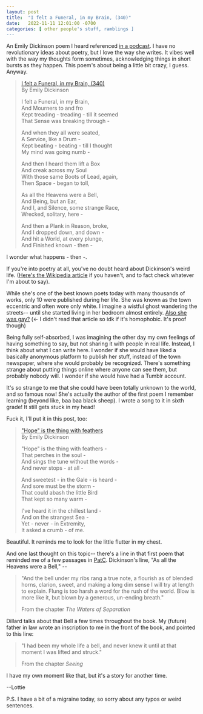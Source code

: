 ```yaml
---
layout: post
title:  "I felt a Funeral, in my Brain, (340)"
date:   2022-11-11 12:01:00 -0700
categories: [ other people's stuff, ramblings ]
---
```


An Emily Dickinson poem I heard referenced [in a podcast](https://www.wnycstudios.org/podcasts/dear-hank-john). I have no revolutionary ideas about poetry, but I love the way she writes. It vibes well with the way my thoughts form sometimes, acknowledging things in short bursts as they happen. This poem's about being a little bit crazy, I guess. Anyway.

>[I felt a Funeral, in my Brain, (340)](https://www.poetryfoundation.org/poems/45706/i-felt-a-funeral-in-my-brain-340)  
>By Emily Dickinson
>
>I felt a Funeral, in my Brain,  
>And Mourners to and fro  
>Kept treading - treading - till it seemed  
>That Sense was breaking through -  
>
>And when they all were seated,  
>A Service, like a Drum -  
>Kept beating - beating - till I thought  
>My mind was going numb -  
>
>And then I heard them lift a Box  
>And creak across my Soul  
>With those same Boots of Lead, again,  
>Then Space - began to toll,  
>
>As all the Heavens were a Bell,  
>And Being, but an Ear,  
>And I, and Silence, some strange Race,  
>Wrecked, solitary, here -  
>
>And then a Plank in Reason, broke,  
>And I dropped down, and down -  
>And hit a World, at every plunge,  
>And Finished known - then - 

I wonder what happens - then -.

If you're into poetry at all, you've no doubt heard about Dickinson's weird life. ([Here's the Wikipedia article](https://en.wikipedia.org/wiki/Emily_Dickinson) if you haven't, and to fact check whatever I'm about to say).

While she's one of the best known poets today with many thousands of works, only 10 were published during her life. She was known as the town eccentric and often wore only white. I imagine a wistful ghost wandering the streets-- until she started living in her bedroom almost entirely. [Also she was gay?](http://libres.uncg.edu/ir/uncg/listing.aspx?id=28132) (<- I didn't read that article so idk if it's homophobic. It's proof though)

Being fully self-absorbed, I was imagining the other day my own feelings of having something to say, but not sharing it with people in real life. Instead, I think about what I can write here. I wonder if she would have liked a basically anonymous platform to publish her stuff, instead of the town newspaper, where she would probably be recognized. There's something strange about putting things online where anyone can see them, but probably nobody will. I wonder if she would have had a Tumblr account.

It's so strange to me that she could have been totally unknown to the world, and so famous now! She's actually the author of the first poem I remember learning (beyond like, baa baa black sheep). I wrote a song to it in sixth grade! It still gets stuck in my head!

Fuck it, I'll put it in this post, too:

>["Hope" is the thing with feathers](https://www.poetryfoundation.org/poems/42889/hope-is-the-thing-with-feathers-314)  
>By Emily Dickinson
>
>"Hope" is the thing with feathers -  
>That perches in the soul -  
>And sings the tune without the words -  
>And never stops - at all -  
>
>And sweetest - in the Gale - is heard -  
>And sore must be the storm -  
>That could abash the little Bird  
>That kept so many warm -  
>
>I've heard it in the chillest land -  
>And on the strangest Sea -  
>Yet - never - in Extremity,  
>It asked a crumb - of me.

Beautiful. It reminds me to look for the little flutter in my chest.

And one last thought on this topic-- there's a line in that first poem that reminded me of a few passages in [PatC](https://en.wikipedia.org/wiki/Pilgrim_at_Tinker_Creek). Dickinson's line, "As all the Heavens were a Bell," --

>"And the bell under my ribs rang a true note, a flourish as of blended horns, clarion, sweet, and making a long dim sense I will try at length to explain. Flung is too harsh a word for the rush of the world. Blow is more like it, but blown by a generous, un-ending breath."
>
>From the chapter *The Waters of Separation*

Dillard talks about that Bell a few times throughout the book. My (future) father in law wrote an inscription to me in the front of the book, and pointed to this line:

>"I had been my whole life a bell, and never knew it until at that moment I was lifted and struck."
>
>From the chapter *Seeing*

I have my own moment like that, but it's a story for another time.

--Lottie

P.S. I have a bit of a migraine today, so sorry about any typos or weird sentences.